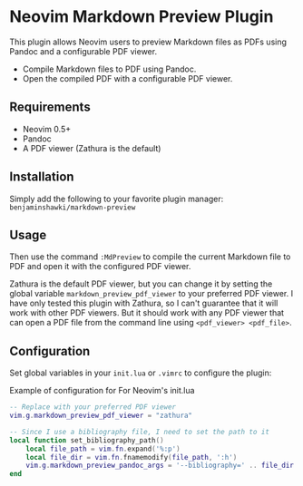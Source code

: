 # Neovim Markdown Preview Plugin

This plugin allows Neovim users to preview Markdown files as PDFs using Pandoc and a configurable PDF viewer.

- Compile Markdown files to PDF using Pandoc.
- Open the compiled PDF with a configurable PDF viewer.

## Requirements
- Neovim 0.5+
- Pandoc
- A PDF viewer (Zathura is the default)

## Installation
Simply add the following to your favorite plugin manager:
`benjaminshawki/markdown-preview`

## Usage
Then use the command `:MdPreview` to compile the current Markdown file to PDF and open it with the configured PDF viewer.

Zathura is the default PDF viewer, but you can change it by setting the global variable `markdown_preview_pdf_viewer` to your preferred PDF viewer.
I have only tested this plugin with Zathura, so I can't guarantee that it will work with other PDF viewers. But it should work with any PDF viewer that can open a PDF file from the command line using `<pdf_viewer> <pdf_file>`.

## Configuration

Set global variables in your `init.lua` or `.vimrc` to configure the plugin:

Example of configuration for For Neovim's init.lua
```lua
-- Replace with your preferred PDF viewer
vim.g.markdown_preview_pdf_viewer = "zathura"

-- Since I use a bibliography file, I need to set the path to it
local function set_bibliography_path()
    local file_path = vim.fn.expand('%:p')
    local file_dir = vim.fn.fnamemodify(file_path, ':h')
    vim.g.markdown_preview_pandoc_args = '--bibliography=' .. file_dir .. '/ref.bib --citeproc'
end
```
